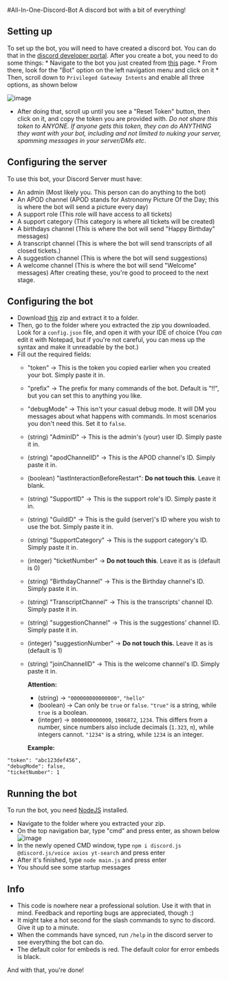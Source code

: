 #All-In-One-Discord-Bot
 A discord bot with a bit of everything!
## Setting up
 To set up the bot, you will need to have created a discord bot. You can do that in the [discord developer portal](https://discord.com/developers/applications). After you create a bot, you need to do some things:
    * Navigate to the bot you just created from [this](https://discord.com/developers/applications) page.
    * From there, look for the "Bot" option on the left navigation menu and click on it
    * Then, scroll down to `Privileged Gateway Intents` and enable all three options, as shown below 
 
![image](https://github.com/user-attachments/assets/28392327-821b-41b1-a2c0-440b2f8d09d0)

 * After doing that, scroll up until you see a "Reset Token" button, then click on it, and copy the token you are provided with. _Do not share this token to ANYONE. If anyone gets this token, they can do ANYTHING they want with your bot, including and not limited to nuking your server, spamming messages in your server/DMs etc_. 
## Configuring the server
To use this bot, your Discord Server must have:
   
   * An admin (Most likely you. This person can do anything to the bot)
   * An APOD channel (APOD stands for Astronomy Picture Of the Day; this is where the bot will send a picture every day)
   * A support role (This role will have access to all tickets)
   * A support category (This category is where all tickets will be created) 
   * A birthdays channel (This is where the bot will send "Happy Birthday" messages)
   * A transcript channel (This is where the bot will send transcripts of all closed tickets.)
   * A suggestion channel (This is where the bot will send suggestions)
   * A welcome channel (This is where the bot will send "Welcome" messages)
After creating these, you're good to proceed to the next stage.
## Configuring the bot
   * Download [this](https://github.com/SamMarg/All-In-One-Discord-Bot/archive/refs/heads/main.zip) zip and extract it to a folder.
   * Then, go to the folder where you extracted the zip you downloaded. Look for a `config.json` file, and open it with your IDE of choice (You _can_ edit it with Notepad, but if you're not careful, you can mess up the syntax and make it unreadable by the bot.)
   * Fill out the required fields:
      * "token" -> This is the token you copied earlier when you created your bot. Simply paste it in.
      * "prefix" -> The prefix for many commands of the bot. Default is "!!", but you can set this to anything you like.
      * "debugMode" -> This isn't your casual debug mode. It will DM you messages about what happens with commands. In most scenarios you don't need this. Set it to `false`.
      * (string) "AdminID" -> This is the admin's (your) user ID. Simply paste it in.
      * (string) "apodChannelID" -> This is the APOD channel's ID. Simply paste it in.
      * (boolean) "lastInteractionBeforeRestart": **Do not touch this**. Leave it blank.
      * (string) "SupportID" -> This is the support role's ID. Simply paste it in.
      * (string) "GuildID" -> This is the guild (server)'s ID where you wish to use the bot. Simply paste it in.
      * (string) "SupportCategory" -> This is the support category's ID. Simply paste it in.
      * (integer) "ticketNumber" -> **Do not touch this**. Leave it as is (default is 0)
      * (string) "BirthdayChannel" -> This is the Birthday channel's ID. Simply paste it in.
      * (string) "TranscriptChannel" -> This is the transcripts' channel ID. Simply paste it in.
      * (string) "suggestionChannel" -> This is the suggestions' channel ID. Simply paste it in.
      * (integer) "suggestionNumber" -> **Do not touch this.** Leave it as is (default is 1)
      * (string) "joinChannelID" -> This is the welcome channel's ID. Simply paste it in.

         **Attention:** 
           * (string) -> `"000000000000000"`, `"hello"`
           * (boolean) -> Can only be `true` or `false`. `"true"` is a string, while `true` is a boolean.
           * (integer) -> `0000000000000`, `1986872`, `1234`. This differs from a number, since numbers also include decimals (`1.323`, `π`), while integers cannot. `"1234"` is a string, while `1234` is an integer.

         **Example:**
```
"token": "abc123def456",
"debugMode": false,
"ticketNumber": 1
 ``` 

## Running the bot
To run the bot, you need [NodeJS](https://nodejs.org/en/download) installed.
   * Navigate to the folder where you extracted your zip.
   * On the top navigation bar, type "cmd" and press enter, as shown below
      ![image](https://github.com/user-attachments/assets/4254ba9e-5c83-42b3-b649-c3d53bd73fd3)
   * In the newly opened CMD window, type `npm i discord.js @discord.js/voice axios yt-search` and press enter
   * After it's finished, type `node main.js` and press enter
   * You should see some startup messages
## Info
   * This code is nowhere near a professional solution. Use it with that in mind. Feedback and reporting bugs are appreciated, though :)
   * It might take a hot second for the slash commands to sync to discord. Give it up to a minute.
   * When the commands have synced, run `/help` in the discord server to see everything the bot can do.
   * The default color for embeds is red. The default color for error embeds is black.

And with that, you're done! 
